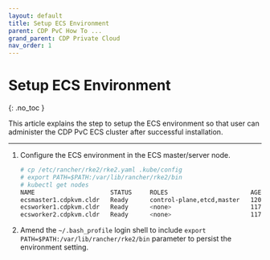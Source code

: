 ```yaml
---
layout: default
title: Setup ECS Environment
parent: CDP PvC How To ...
grand_parent: CDP Private Cloud
nav_order: 1
---
```


# Setup ECS Environment
{: .no_toc }

This article explains the step to setup the ECS environment so that user can administer the CDP PvC ECS cluster after successful installation.

---

1. Configure the ECS environment in the ECS master/server node.

    ```bash
    # cp /etc/rancher/rke2/rke2.yaml .kube/config
    # export PATH=$PATH:/var/lib/rancher/rke2/bin
    # kubectl get nodes
    NAME                     STATUS     ROLES                       AGE    VERSION
    ecsmaster1.cdpkvm.cldr   Ready      control-plane,etcd,master   120m   v1.21.8+rke2r2
    ecsworker1.cdpkvm.cldr   Ready      <none>                      117m   v1.21.8+rke2r2
    ecsworker2.cdpkvm.cldr   Ready      <none>                      117m   v1.21.8+rke2r2
    ```
    
2. Amend the `~/.bash_profile` login shell to include `export PATH=$PATH:/var/lib/rancher/rke2/bin` parameter to persist the environment setting.   